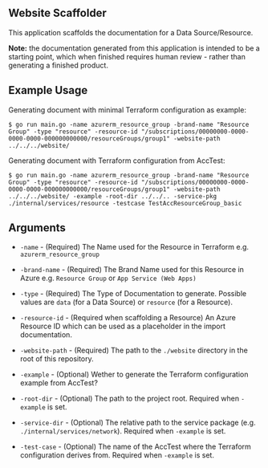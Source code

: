 ## Website Scaffolder

This application scaffolds the documentation for a Data Source/Resource.

**Note:** the documentation generated from this application is intended to be a starting point, which when finished requires human review - rather than generating a finished product. 

## Example Usage

Generating document with minimal Terraform configuration as example:

```
$ go run main.go -name azurerm_resource_group -brand-name "Resource Group" -type "resource" -resource-id "/subscriptions/00000000-0000-0000-0000-000000000000/resourceGroups/group1" -website-path ../../../website/
```

Generating document with Terraform configuration from AccTest:

```
$ go run main.go -name azurerm_resource_group -brand-name "Resource Group" -type "resource" -resource-id "/subscriptions/00000000-0000-0000-0000-000000000000/resourceGroups/group1" -website-path ../../../website/ -example -root-dir ../../.. -service-pkg ./internal/services/resource -testcase TestAccResourceGroup_basic
```

## Arguments

* `-name` - (Required) The Name used for the Resource in Terraform e.g. `azurerm_resource_group`

* `-brand-name` - (Required) The Brand Name used for this Resource in Azure e.g. `Resource Group` or `App Service (Web Apps)`

* `-type` - (Required) The Type of Documentation to generate. Possible values are `data` (for a Data Source) or `resource` (for a Resource).

* `-resource-id` - (Required when scaffolding a Resource) An Azure Resource ID which can be used as a placeholder in the import documentation.

* `-website-path` - (Required) The path to the `./website` directory in the root of this repository.

* `-example` - (Optional) Wether to generate the Terraform configuration example from AccTest?

* `-root-dir` - (Optional) The path to the project root. Required when `-example` is set.

* `-service-dir` - (Optional) The relative path to the service package (e.g. `./internal/services/network`). Required when `-example` is set.

* `-test-case` - (Optional) The name of the AccTest where the Terraform configuration derives from. Required when `-example` is set.
